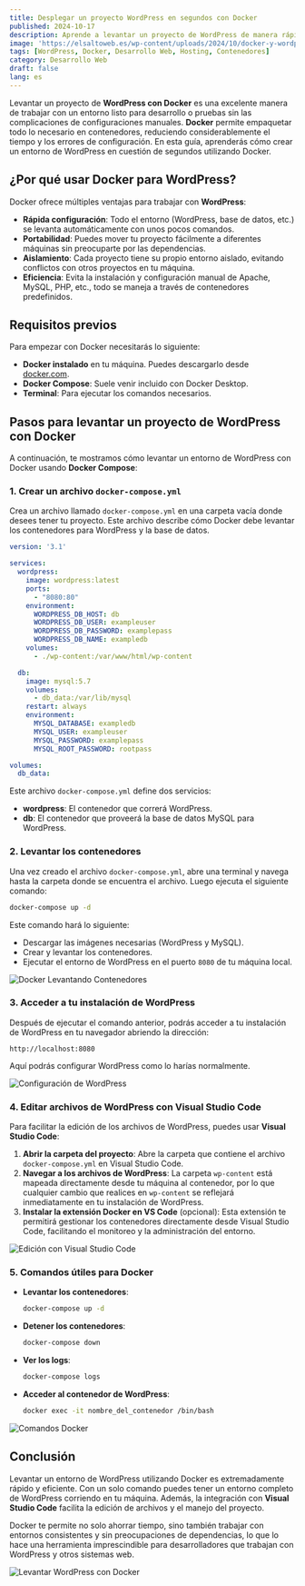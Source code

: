 ```yaml
---
title: Desplegar un proyecto WordPress en segundos con Docker
published: 2024-10-17
description: Aprende a levantar un proyecto de WordPress de manera rápida y eficiente utilizando Docker para agilizar tu desarrollo.
image: 'https://elsaltoweb.es/wp-content/uploads/2024/10/docker-y-wordpress.webp' # Reemplaza esta URL por la imagen correcta
tags: [WordPress, Docker, Desarrollo Web, Hosting, Contenedores]
category: Desarrollo Web
draft: false 
lang: es
---
```


Levantar un proyecto de **WordPress con Docker** es una excelente manera de trabajar con un entorno listo para desarrollo o pruebas sin las complicaciones de configuraciones manuales. **Docker** permite empaquetar todo lo necesario en contenedores, reduciendo considerablemente el tiempo y los errores de configuración. En esta guía, aprenderás cómo crear un entorno de WordPress en cuestión de segundos utilizando Docker.

## ¿Por qué usar Docker para WordPress?

Docker ofrece múltiples ventajas para trabajar con **WordPress**:

- **Rápida configuración**: Todo el entorno (WordPress, base de datos, etc.) se levanta automáticamente con unos pocos comandos.
- **Portabilidad**: Puedes mover tu proyecto fácilmente a diferentes máquinas sin preocuparte por las dependencias.
- **Aislamiento**: Cada proyecto tiene su propio entorno aislado, evitando conflictos con otros proyectos en tu máquina.
- **Eficiencia**: Evita la instalación y configuración manual de Apache, MySQL, PHP, etc., todo se maneja a través de contenedores predefinidos.

## Requisitos previos

Para empezar con Docker necesitarás lo siguiente:

- **Docker instalado** en tu máquina. Puedes descargarlo desde [docker.com](https://www.docker.com/).
- **Docker Compose**: Suele venir incluido con Docker Desktop.
- **Terminal**: Para ejecutar los comandos necesarios.

## Pasos para levantar un proyecto de WordPress con Docker

A continuación, te mostramos cómo levantar un entorno de WordPress con Docker usando **Docker Compose**:

### 1. Crear un archivo `docker-compose.yml`

Crea un archivo llamado `docker-compose.yml` en una carpeta vacía donde desees tener tu proyecto. Este archivo describe cómo Docker debe levantar los contenedores para WordPress y la base de datos.

```yaml
version: '3.1'

services:
  wordpress:
    image: wordpress:latest
    ports:
      - "8080:80"
    environment:
      WORDPRESS_DB_HOST: db
      WORDPRESS_DB_USER: exampleuser
      WORDPRESS_DB_PASSWORD: examplepass
      WORDPRESS_DB_NAME: exampledb
    volumes:
      - ./wp-content:/var/www/html/wp-content

  db:
    image: mysql:5.7
    volumes:
      - db_data:/var/lib/mysql
    restart: always
    environment:
      MYSQL_DATABASE: exampledb
      MYSQL_USER: exampleuser
      MYSQL_PASSWORD: examplepass
      MYSQL_ROOT_PASSWORD: rootpass

volumes:
  db_data:
```

Este archivo `docker-compose.yml` define dos servicios:

- **wordpress**: El contenedor que correrá WordPress.
- **db**: El contenedor que proveerá la base de datos MySQL para WordPress.

### 2. Levantar los contenedores

Una vez creado el archivo `docker-compose.yml`, abre una terminal y navega hasta la carpeta donde se encuentra el archivo. Luego ejecuta el siguiente comando:

```bash
docker-compose up -d
```

Este comando hará lo siguiente:

- Descargar las imágenes necesarias (WordPress y MySQL).
- Crear y levantar los contenedores.
- Ejecutar el entorno de WordPress en el puerto `8080` de tu máquina local.

![Docker Levantando Contenedores](https://www.pexels.com/photo/close-up-of-computer-keyboard-1714208/) <!-- Imagen de Pexels: Sustituir por una real -->

### 3. Acceder a tu instalación de WordPress

Después de ejecutar el comando anterior, podrás acceder a tu instalación de WordPress en tu navegador abriendo la dirección:

```
http://localhost:8080
```

Aquí podrás configurar WordPress como lo harías normalmente.

![Configuración de WordPress](https://www.pexels.com/photo/high-angle-photo-of-person-typing-on-laptop-5474296/) <!-- Imagen de Pexels: Sustituir por una real -->

### 4. Editar archivos de WordPress con Visual Studio Code

Para facilitar la edición de los archivos de WordPress, puedes usar **Visual Studio Code**:

1. **Abrir la carpeta del proyecto**: Abre la carpeta que contiene el archivo `docker-compose.yml` en Visual Studio Code.
2. **Navegar a los archivos de WordPress**: La carpeta `wp-content` está mapeada directamente desde tu máquina al contenedor, por lo que cualquier cambio que realices en `wp-content` se reflejará inmediatamente en tu instalación de WordPress.
3. **Instalar la extensión Docker en VS Code** (opcional): Esta extensión te permitirá gestionar los contenedores directamente desde Visual Studio Code, facilitando el monitoreo y la administración del entorno.

![Edición con Visual Studio Code](https://www.pexels.com/photo/person-using-black-laptop-computer-1181675/) <!-- Imagen de Pexels: Sustituir por una real -->

### 5. Comandos útiles para Docker

- **Levantar los contenedores**: 
  ```bash
  docker-compose up -d
  ```
- **Detener los contenedores**: 
  ```bash
  docker-compose down
  ```
- **Ver los logs**: 
  ```bash
  docker-compose logs
  ```
- **Acceder al contenedor de WordPress**: 
  ```bash
  docker exec -it nombre_del_contenedor /bin/bash
  ```

![Comandos Docker](https://www.pexels.com/photo/person-holding-white-printer-paper-near-macbook-pro-374074/) <!-- Imagen de Pexels: Sustituir por una real -->

## Conclusión

Levantar un entorno de WordPress utilizando Docker es extremadamente rápido y eficiente. Con un solo comando puedes tener un entorno completo de WordPress corriendo en tu máquina. Además, la integración con **Visual Studio Code** facilita la edición de archivos y el manejo del proyecto.

Docker te permite no solo ahorrar tiempo, sino también trabajar con entornos consistentes y sin preocupaciones de dependencias, lo que lo hace una herramienta imprescindible para desarrolladores que trabajan con WordPress y otros sistemas web.

![Levantar WordPress con Docker](https://www.pexels.com/photo/photo-of-person-holding-up-a-drone-1125957/) <!-- Imagen de Pexels: Sustituir por una real -->
